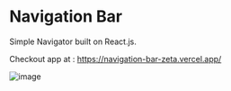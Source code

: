 # Navigation Bar
Simple Navigator built on React.js.

Checkout app at : https://navigation-bar-zeta.vercel.app/


![image](https://user-images.githubusercontent.com/107784718/184370409-b0e1eef9-4968-4e76-b946-b575ceec6b79.png)
